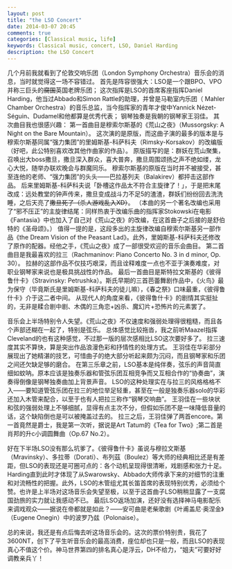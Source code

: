 ```yaml
---
layout: post
title: "the LSO Concert"
date: 2014-03-07 20:45
comments: true
categories: [Classical music, life]
keywords: Classical music, concert, LSO, Daniel Harding
description: the LSO Concert
---
```

几个月前我就看到了伦敦交响乐团（London Symphony Orchestra）音乐会的消息，当时就觉得这一场不容错过。
首先是阵容很强大：LSO是一个跟BPO、VPO并称三巨头的<del>腐国</del>英国老牌乐团；
这次指挥是LSO的首席客座指挥Daniel Harding，他当过Abbado和Simon Rattle的助理，并曾是马勒室内乐团（ Mahler Chamber Orchestra）的音乐总监，当今指挥家的青年才俊中Yannick Nézet-Séguin、Dudamel和他都算是优秀代表；
钢琴独奏是我朝的钢琴家王羽佳。
其次曲目我也很感兴趣：
第一首曲目是穆索尔斯基的《荒山之夜》（Mussorgsky: A Night on the Bare Mountain）。
这次演的是原版，而这曲子演的最多的版本是与穆索尔斯基同属“强力集团”的里姆斯基-科萨科夫（Rimsky-Korsakov）的改编版（好吧，此公特别喜欢改其他作曲家的作品）。
原版描写的是：群妖在荒山聚集，召唤出大boss撒旦，撒旦深入群众，喜大普奔，撒旦周围颂扬之声不绝如缕，龙心大悦，随举办联欢晚会与群魔同乐。
穆索尔斯基的原版在当时并不被接受，甚至连他的老师、“强力集团”的头头——巴拉基列夫（Balakirev）都抨击这部作品。
后来里姆斯基-科萨科夫说「卧槽这作品太不符合主旋律了！」，于是把末尾改成：远处教堂的钟声传来，撒旦变成战斗力不足5的渣渣，群妖们纷纷回去洗洗睡，之后天亮了<del>撒旦死了（杀人游戏乱入XD）</del>。
（本曲的另一个著名改编也采用了“邪不压正”的主旋律结尾：同样热衷于改编乐曲的指挥家Stokowski在电影《Fantasia》中也加入了自己对《荒山之夜》的改编，在这首曲子之后接的是舒伯特的《圣母颂》。）
值得一提的是，这段多出的主旋律改编自穆索尔斯基另一部作品《the Dream Vision of the Peasant Lad》。此外，里姆斯基-科萨科夫还修改了原作的配器。经他之手，《荒山之夜》成了一部很受欢迎的音乐会曲目。
第二首曲目是我最喜欢的拉三（Rachmaninov: Piano Concerto No. 3 in d minor, Op. 30）。
拉赫的这部作品不仅技巧艰深，而且诠释难度一点也不亚于演奏难度，对职业钢琴家来说也是极具挑战性的作品。
最后一首曲目是斯特拉文斯基的《彼得鲁什卡》（Stravinsky: Petrushka）。斯氏早期的三首芭蕾舞剧作品中，《火鸟》最为保守（毕竟斯氏是里姆斯基-科萨科夫的徒儿嘛），《春之祭》口味最重，《彼得鲁什卡》介于这二者中间。
从现代人的角度来看，《彼得鲁什卡》的剧情其实挺扯的，无非是糅合剧中剧、木偶的三角恋+凶杀、魔幻片+恐怖片的元素罢了。

<!-- more -->

音乐会上半场特别令人失望。《荒山之夜》不仅速度和强弱处理得很粗糙，而且各个声部还糊在一起了，特别是弦乐。
总体感觉比较拖沓，我之前听Maazel指挥Cleveland的也有这种感觉，不过那一版的层次感相比LSO这次要好多了。
拉三速度其实不算快，算是突出作品浪漫色彩和抒情性的处理方式。
王羽佳在华彩部分展现出了她精湛的技艺，可惜曲子的绝大部分听起来颇为沉闷，而且钢琴家和乐团之间还欠缺足够的磨合。
在第三乐章之前，LSO基本是纯伴奏，弦乐的声音简直细如蚊呐。原本应该是独奏乐器和管弦乐团互相竞争而又互相合作的“协奏曲”，演奏得倒像是钢琴独奏曲加上背景声音。
LSO的这种处理实在与拉三的风格格格不入——要知道管弦乐团在拉三的地位举足轻重，甚至在一般是独奏乐器solo的华彩还加入木管来配合，以至于也有人把拉三称作“钢琴交响曲”。
王羽佳在一些块状和弦的强弱处理上不够细腻，显得有点主次不分，但假如乐团不是一味降低音量的话，这个缺陷倒也是可以被掩盖过去的。
拉三之后，王羽佳弹了两首encore。第一首竟然是爵士，我是第一次听，据说是Art Tatum的《Tea for Two》;第二首是肖邦的升c小调圆舞曲（Op.67 No.2）。

好在下半场LSO没有那么坑爹了。《彼得鲁什卡》虽说与穆拉文斯基（Mravinsky）、多拉蒂（Dorati）、布列茲（Boulez）等大师的经典相比还是有差距，但LSO的表现还是可圈可点的：各个动机呈现得很清晰，戏剧感和张力十足。Harding直到此时才体现了从Swarowsky、Abbado大师传承下来的对细节的注重和对流畅性的把握。此外，LSO的木管组尤其长笛首席的表现特别优秀，必须给个赞。也许是上半场对这场音乐会失望至极，以至于这首曲子LSO稍稍显露了一支腐国劲旅的实力就让我感动不已。
最后LSO返场加演，还好没有选择神马电影配乐来调戏观众——据说在帝都就是如此？——安可曲是老柴歌剧《叶甫盖尼·奥涅金》（Eugene Onegin）中的波罗乃兹（Polonaise）。

总的来说，我还是有点后悔去听这场音乐会的。这次的票价特别贵，我花了3600NT，创下了平生听音乐会的最高消费，座位却也只是一般，而且LSO的表现真心不值这个价。神马世界第四的排名真心是浮云，DH不给力，“姐夫”可要好好调教亲兵丫！
